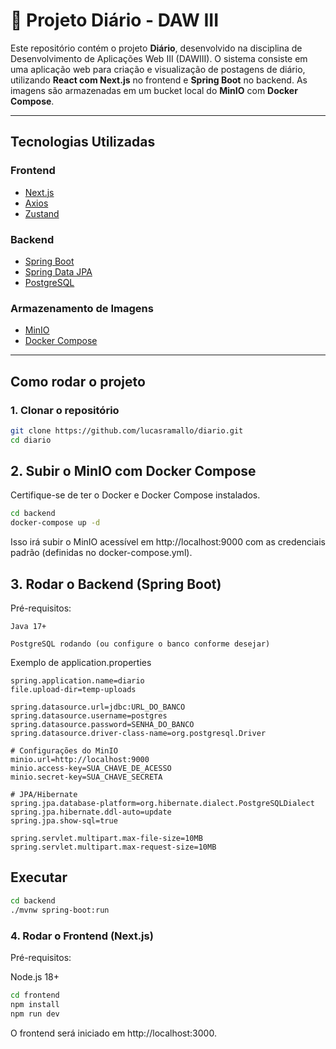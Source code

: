 # 📔 Projeto Diário - DAW III

Este repositório contém o projeto **Diário**, desenvolvido na disciplina de Desenvolvimento de Aplicações Web III (DAWIII). O sistema consiste em uma aplicação web para criação e visualização de postagens de diário, utilizando **React com Next.js** no frontend e **Spring Boot** no backend. As imagens são armazenadas em um bucket local do **MinIO** com **Docker Compose**.

---

## Tecnologias Utilizadas

### Frontend
- [Next.js](https://nextjs.org/)
- [Axios](https://axios-http.com/)
- [Zustand](https://github.com/pmndrs/zustand)

### Backend
- [Spring Boot](https://spring.io/projects/spring-boot)
- [Spring Data JPA](https://spring.io/projects/spring-data-jpa)
- [PostgreSQL](https://www.postgresql.org/)

### Armazenamento de Imagens
- [MinIO](https://min.io/)
- [Docker Compose](https://docs.docker.com/compose/)

---

## Como rodar o projeto

### 1. Clonar o repositório

```bash
git clone https://github.com/lucasramallo/diario.git
cd diario
```

## 2. Subir o MinIO com Docker Compose

Certifique-se de ter o Docker e Docker Compose instalados.

```bash
cd backend
docker-compose up -d
```

Isso irá subir o MinIO acessível em http://localhost:9000 com as credenciais padrão (definidas no docker-compose.yml).

## 3. Rodar o Backend (Spring Boot)
Pré-requisitos:

    Java 17+

    PostgreSQL rodando (ou configure o banco conforme desejar)

Exemplo de application.properties

```properties
spring.application.name=diario
file.upload-dir=temp-uploads

spring.datasource.url=jdbc:URL_DO_BANCO
spring.datasource.username=postgres
spring.datasource.password=SENHA_DO_BANCO
spring.datasource.driver-class-name=org.postgresql.Driver

# Configurações do MinIO
minio.url=http://localhost:9000
minio.access-key=SUA_CHAVE_DE_ACESSO
minio.secret-key=SUA_CHAVE_SECRETA

# JPA/Hibernate
spring.jpa.database-platform=org.hibernate.dialect.PostgreSQLDialect
spring.jpa.hibernate.ddl-auto=update
spring.jpa.show-sql=true

spring.servlet.multipart.max-file-size=10MB
spring.servlet.multipart.max-request-size=10MB

```

## Executar


```bash
cd backend
./mvnw spring-boot:run
```

### 4. Rodar o Frontend (Next.js)
Pré-requisitos:

Node.js 18+

```bash
cd frontend
npm install
npm run dev
```
O frontend será iniciado em http://localhost:3000.
